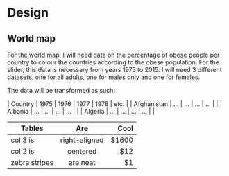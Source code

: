 # Design

## World map
For the world map, I will need data on the percentage of obese people per country to colour the countries according to the obese population. For the slider, this data is necessary from years 1975 to 2015. I will need 3 different datasets, one for all adults, one for males only and one for females. 

The data will be transformed as such:

| Country | 1975 | 1976 | 1977 | 1978 | etc. |
| Afghanistan | ... | ... | ... | ... | |
| Albania | ... | ... | ... | ... | |
| Algeria | ... | ... | ... | ... | | 

| Tables        | Are           | Cool  |
| ------------- |:-------------:| -----:|
| col 3 is      | right-aligned | $1600 |
| col 2 is      | centered      |   $12 |
| zebra stripes | are neat      |    $1 |